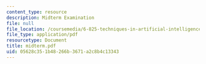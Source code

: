 ```yaml
---
content_type: resource
description: Midterm Examination
file: null
file_location: /coursemedia/6-825-techniques-in-artificial-intelligence-sma-5504-fall-2002/05628c351b48266b3671a2c8b4c13343_midterm.pdf
file_type: application/pdf
resourcetype: Document
title: midterm.pdf
uid: 05628c35-1b48-266b-3671-a2c8b4c13343
---
```

